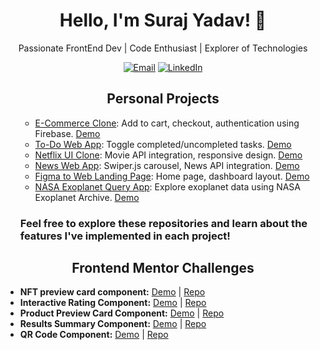 <h1 align="center">Hello, I'm Suraj Yadav! 👋</h1>
<p align="center">Passionate FrontEnd Dev | Code Enthusiast | Explorer of Technologies</p>

<!-- Badges or Icons -->
<p align="center">
  <a href="mailto:surajyadav27092001@gmail.com"><img
      src="https://img.shields.io/badge/Email-%23D14836.svg?&style=flat-square&logo=Gmail&logoColor=white"
      alt="Email"></a>
  <a href="www.linkedin.com/in/surajtechsmith"><img
      src="https://img.shields.io/badge/LinkedIn-%230077B5.svg?&style=flat-square&logo=LinkedIn&logoColor=white"
      alt="LinkedIn"></a>
</p>

<!-- Personal Projects -->
<h2 align="center">Personal Projects</h2>
<ul>

- [E-Commerce Clone](https://github.com/SurajTechsmith/e-commerce-clone): Add to cart, checkout, authentication using Firebase. [Demo](https://e-commerce-clone-three.vercel.app/)
- [To-Do Web App](https://github.com/SurajTechsmith/simple-to-do-app): Toggle completed/uncompleted tasks. [Demo](https://to-do-list-app-lac.vercel.app/)
- [Netflix UI Clone](https://github.com/SurajTechsmith/Netflix-UI-Clone): Movie API integration, responsive design. [Demo](https://netflix-ui-clone-tau.vercel.app/)
- [News Web App](https://github.com/SurajTechsmith/React-News-App): Swiper.js carousel, News API integration. [Demo](https://react-news-app-flame.vercel.app/)
- [Figma to Web Landing Page](https://github.com/SurajTechsmith/Figma-to-Web-landing-page): Home page, dashboard layout. [Demo](https://figma-website-seven.vercel.app/)
- [NASA Exoplanet Query App](https://github.com/SurajTechsmith/Nasa-Exo-Planet-Archive): Explore exoplanet data using NASA Exoplanet Archive. [Demo](https://nasa-exo-planet-archive.vercel.app/)

### Feel free to explore these repositories and learn about the features I've implemented in each project!
</ul>

<!-- Frontend Challenges -->
<h2 align="center">Frontend Mentor Challenges</h2>
<ul>
  <li>
    <strong>NFT preview card component:</strong>
    <a href="https://nft-preview-card-component-one-eta.vercel.app/">Demo</a> |
    <a href="https://github.com/SurajTechsmith/NFT-preview-card-component">Repo</a>
  </li>
  <li>
    <strong>Interactive Rating Component:</strong>
    <a href="https://interactive-rating-component-one-kohl.vercel.app/">Demo</a> |
    <a href="https://github.com/SurajTechsmith/Interactive-rating-component">Repo</a>
  </li>
  <li>
    <strong>Product Preview Card Component:</strong>
    <a href="https://product-preview-card-component-kappa-one.vercel.app/">Demo</a> |
    <a href="https://github.com/SurajTechsmith/product-preview-card-component">Repo</a>
  </li>
  <li>
    <strong>Results Summary Component:</strong>
    <a href="https://results-summary-component-flax-six.vercel.app/">Demo</a> |
    <a href="https://github.com/SurajTechsmith/Results-summary-component">Repo</a>
  </li>
  <li>
    <strong>QR Code Component:</strong>
    <a href="https://qr-code-component-seven-phi.vercel.app/">Demo</a> |
    <a href="https://github.com/SurajTechsmith/qr-code-component">Repo</a>
  </li>
</ul>
